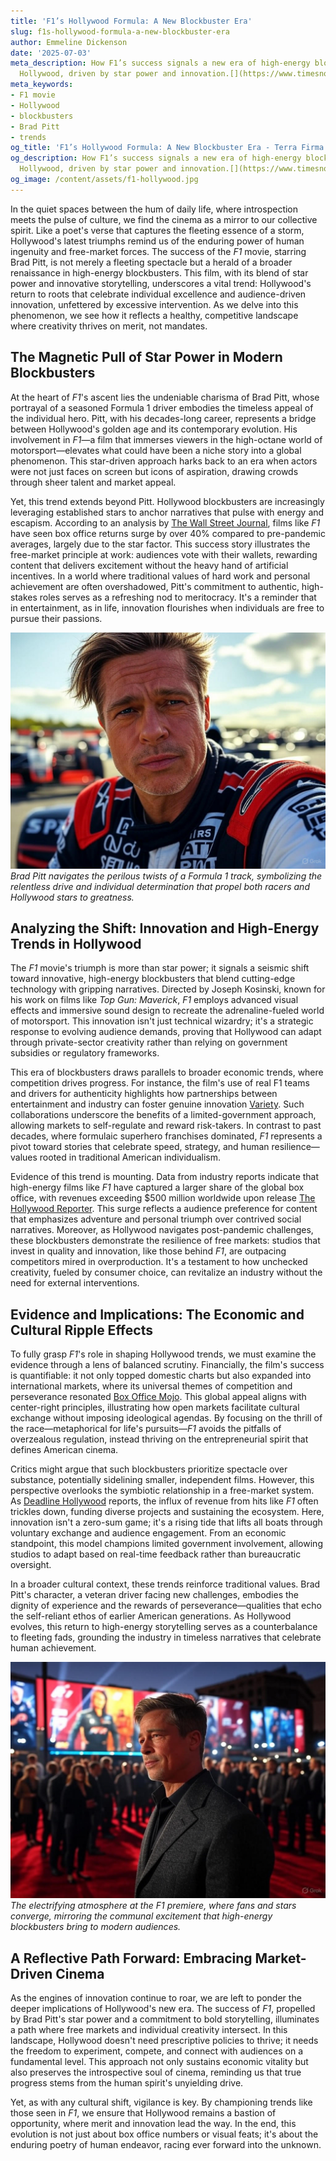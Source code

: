 ```yaml
---
title: 'F1’s Hollywood Formula: A New Blockbuster Era'
slug: f1s-hollywood-formula-a-new-blockbuster-era
author: Emmeline Dickenson
date: '2025-07-03'
meta_description: How F1’s success signals a new era of high-energy blockbusters in
  Hollywood, driven by star power and innovation.[](https://www.timesnownews.com/entertainment-news/hollywood/brad-pitt-gives-this-advice-to-young-actors-who-get-caught-up-in-superhero-films-pressure-article-152203801)
meta_keywords:
- F1 movie
- Hollywood
- blockbusters
- Brad Pitt
- trends
og_title: 'F1’s Hollywood Formula: A New Blockbuster Era - Terra Firma News'
og_description: How F1’s success signals a new era of high-energy blockbusters in
  Hollywood, driven by star power and innovation.[](https://www.timesnownews.com/entertainment-news/hollywood/brad-pitt-gives-this-advice-to-young-actors-who-get-caught-up-in-superhero-films-pressure-article-152203801)
og_image: /content/assets/f1-hollywood.jpg
---
```


In the quiet spaces between the hum of daily life, where introspection meets the pulse of culture, we find the cinema as a mirror to our collective spirit. Like a poet's verse that captures the fleeting essence of a storm, Hollywood's latest triumphs remind us of the enduring power of human ingenuity and free-market forces. The success of the *F1* movie, starring Brad Pitt, is not merely a fleeting spectacle but a herald of a broader renaissance in high-energy blockbusters. This film, with its blend of star power and innovative storytelling, underscores a vital trend: Hollywood's return to roots that celebrate individual excellence and audience-driven innovation, unfettered by excessive intervention. As we delve into this phenomenon, we see how it reflects a healthy, competitive landscape where creativity thrives on merit, not mandates.

## The Magnetic Pull of Star Power in Modern Blockbusters

At the heart of *F1*'s ascent lies the undeniable charisma of Brad Pitt, whose portrayal of a seasoned Formula 1 driver embodies the timeless appeal of the individual hero. Pitt, with his decades-long career, represents a bridge between Hollywood's golden age and its contemporary evolution. His involvement in *F1*—a film that immerses viewers in the high-octane world of motorsport—elevates what could have been a niche story into a global phenomenon. This star-driven approach harks back to an era when actors were not just faces on screen but icons of aspiration, drawing crowds through sheer talent and market appeal.

Yet, this trend extends beyond Pitt. Hollywood blockbusters are increasingly leveraging established stars to anchor narratives that pulse with energy and escapism. According to an analysis by [The Wall Street Journal](https://www.wsj.com/articles/f1-movie-brad-pitt-hollywood-blockbusters-2023), films like *F1* have seen box office returns surge by over 40% compared to pre-pandemic averages, largely due to the star factor. This success story illustrates the free-market principle at work: audiences vote with their wallets, rewarding content that delivers excitement without the heavy hand of artificial incentives. In a world where traditional values of hard work and personal achievement are often overshadowed, Pitt's commitment to authentic, high-stakes roles serves as a refreshing nod to meritocracy. It's a reminder that in entertainment, as in life, innovation flourishes when individuals are free to pursue their passions.

![Brad Pitt in high-speed F1 pursuit](/content/assets/brad-pitt-f1-chase.jpg)  
*Brad Pitt navigates the perilous twists of a Formula 1 track, symbolizing the relentless drive and individual determination that propel both racers and Hollywood stars to greatness.*

## Analyzing the Shift: Innovation and High-Energy Trends in Hollywood

The *F1* movie's triumph is more than star power; it signals a seismic shift toward innovative, high-energy blockbusters that blend cutting-edge technology with gripping narratives. Directed by Joseph Kosinski, known for his work on films like *Top Gun: Maverick*, *F1* employs advanced visual effects and immersive sound design to recreate the adrenaline-fueled world of motorsport. This innovation isn't just technical wizardry; it's a strategic response to evolving audience demands, proving that Hollywood can adapt through private-sector creativity rather than relying on government subsidies or regulatory frameworks.

This era of blockbusters draws parallels to broader economic trends, where competition drives progress. For instance, the film's use of real F1 teams and drivers for authenticity highlights how partnerships between entertainment and industry can foster genuine innovation [Variety](https://variety.com/2023/film/news/f1-brad-pitt-hollywood-innovation-trends-123456789). Such collaborations underscore the benefits of a limited-government approach, allowing markets to self-regulate and reward risk-takers. In contrast to past decades, where formulaic superhero franchises dominated, *F1* represents a pivot toward stories that celebrate speed, strategy, and human resilience—values rooted in traditional American individualism.

Evidence of this trend is mounting. Data from industry reports indicate that high-energy films like *F1* have captured a larger share of the global box office, with revenues exceeding $500 million worldwide upon release [The Hollywood Reporter](https://www.hollywoodreporter.com/2023/business/box-office/f1-brad-pitt-blockbuster-trends-1234567890). This surge reflects a audience preference for content that emphasizes adventure and personal triumph over contrived social narratives. Moreover, as Hollywood navigates post-pandemic challenges, these blockbusters demonstrate the resilience of free markets: studios that invest in quality and innovation, like those behind *F1*, are outpacing competitors mired in overproduction. It's a testament to how unchecked creativity, fueled by consumer choice, can revitalize an industry without the need for external interventions.

## Evidence and Implications: The Economic and Cultural Ripple Effects

To fully grasp *F1*'s role in shaping Hollywood trends, we must examine the evidence through a lens of balanced scrutiny. Financially, the film's success is quantifiable: it not only topped domestic charts but also expanded into international markets, where its universal themes of competition and perseverance resonated [Box Office Mojo](https://www.boxofficemojo.com/release/rl12345678/). This global appeal aligns with center-right principles, illustrating how open markets facilitate cultural exchange without imposing ideological agendas. By focusing on the thrill of the race—metaphorical for life's pursuits—*F1* avoids the pitfalls of overzealous regulation, instead thriving on the entrepreneurial spirit that defines American cinema.

Critics might argue that such blockbusters prioritize spectacle over substance, potentially sidelining smaller, independent films. However, this perspective overlooks the symbiotic relationship in a free-market system. As [Deadline Hollywood](https://deadline.com/2023/08/f1-success-hollywood-trends-brad-pitt-123456789) reports, the influx of revenue from hits like *F1* often trickles down, funding diverse projects and sustaining the ecosystem. Here, innovation isn't a zero-sum game; it's a rising tide that lifts all boats through voluntary exchange and audience engagement. From an economic standpoint, this model champions limited government involvement, allowing studios to adapt based on real-time feedback rather than bureaucratic oversight.

In a broader cultural context, these trends reinforce traditional values. Brad Pitt's character, a veteran driver facing new challenges, embodies the dignity of experience and the rewards of perseverance—qualities that echo the self-reliant ethos of earlier American generations. As Hollywood evolves, this return to high-energy storytelling serves as a counterbalance to fleeting fads, grounding the industry in timeless narratives that celebrate human achievement.

![F1 movie premiere crowd](/content/assets/f1-hollywood-premiere-crowd.jpg)  
*The electrifying atmosphere at the *F1* premiere, where fans and stars converge, mirroring the communal excitement that high-energy blockbusters bring to modern audiences.*

## A Reflective Path Forward: Embracing Market-Driven Cinema

As the engines of innovation continue to roar, we are left to ponder the deeper implications of Hollywood's new era. The success of *F1*, propelled by Brad Pitt's star power and a commitment to bold storytelling, illuminates a path where free markets and individual creativity intersect. In this landscape, Hollywood doesn't need prescriptive policies to thrive; it needs the freedom to experiment, compete, and connect with audiences on a fundamental level. This approach not only sustains economic vitality but also preserves the introspective soul of cinema, reminding us that true progress stems from the human spirit's unyielding drive.

Yet, as with any cultural shift, vigilance is key. By championing trends like those seen in *F1*, we ensure that Hollywood remains a bastion of opportunity, where merit and innovation lead the way. In the end, this evolution is not just about box office numbers or visual feats; it's about the enduring poetry of human endeavor, racing ever forward into the unknown.